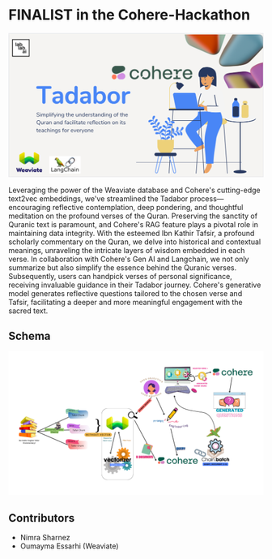 # FINALIST in the Cohere-Hackathon
![Alt text](Tadabor.png)

Leveraging the power of the Weaviate database and Cohere's cutting-edge text2vec embeddings, we've streamlined the Tadabor process—encouraging reflective contemplation, deep pondering, and thoughtful meditation on the profound verses of the Quran. Preserving the sanctity of Quranic text is paramount, and Cohere's RAG feature plays a pivotal role in maintaining data integrity. With the esteemed Ibn Kathir Tafsir, a profound scholarly commentary on the Quran, we delve into historical and contextual meanings, unraveling the intricate layers of wisdom embedded in each verse. In collaboration with Cohere's Gen AI and Langchain, we not only summarize but also simplify the essence behind the Quranic verses. Subsequently, users can handpick verses of personal significance, receiving invaluable guidance in their Tadabor journey. Cohere's generative model generates reflective questions tailored to the chosen verse and Tafsir, facilitating a deeper and more meaningful engagement with the sacred text.
## Schema
![Schema](my-react-app/src/style/Schema.png)

## Contributors
* Nimra Sharnez
* Oumayma Essarhi (Weaviate)

